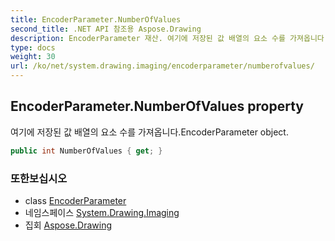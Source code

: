```yaml
---
title: EncoderParameter.NumberOfValues
second_title: .NET API 참조용 Aspose.Drawing
description: EncoderParameter 재산. 여기에 저장된 값 배열의 요소 수를 가져옵니다.EncoderParameter object.
type: docs
weight: 30
url: /ko/net/system.drawing.imaging/encoderparameter/numberofvalues/
---
```

## EncoderParameter.NumberOfValues property

여기에 저장된 값 배열의 요소 수를 가져옵니다.EncoderParameter object.

```csharp
public int NumberOfValues { get; }
```

### 또한보십시오

* class [EncoderParameter](../)
* 네임스페이스 [System.Drawing.Imaging](../../encoderparameter/)
* 집회 [Aspose.Drawing](../../../)


